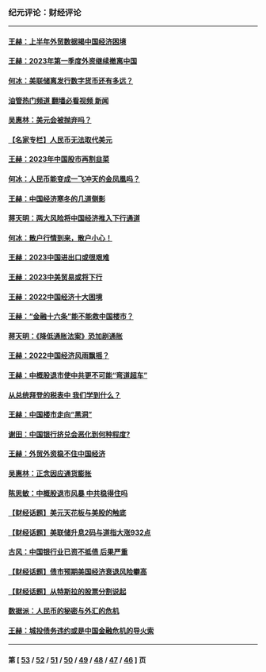 ### 纪元评论：财经评论
---
#### [王赫：上半年外贸数据揭中国经济困境](../../pages/nsc1026/n14034198.md?07240330) 
#### [王赫：2023年第一季度外资继续撤离中国](../../pages/nsc1026/n13988870.md?07240330) 
#### [何冰：美联储离发行数字货币还有多远？](../../pages/nsc1026/n13986109.md?07240330) 
#### [油管热门频道 翻墙必看视频 新闻](ok?07240330)
#### [吴惠林：美元会被抛弃吗？](../../pages/nsc1026/n13984087.md?07240330) 
#### [【名家专栏】人民币无法取代美元](../../pages/nsc1026/n13974270.md?07240330) 
#### [王赫：2023年中国股市再割韭菜](../../pages/nsc1026/n13965334.md?07240330) 
#### [何冰：人民币能变成一飞冲天的金凤凰吗？](../../pages/nsc1026/n13964999.md?07240330) 
#### [王赫：中国经济寒冬的几道侧影](../../pages/nsc1026/n13932953.md?07240330) 
#### [蒋天明：两大风险将中国经济推入下行通道](../../pages/nsc1026/n13929820.md?07240330) 
#### [何冰：散户行情到来，散户小心！](../../pages/nsc1026/n13928308.md?07240330) 
#### [王赫：2023中国进出口或很艰难](../../pages/nsc1026/n13911515.md?07240330) 
#### [王赫：2023中美贸易或将下行](../../pages/nsc1026/n13899005.md?07240330) 
#### [王赫：2022中国经济十大困境](../../pages/nsc1026/n13883766.md?07240330) 
#### [王赫：“金融十六条”能不能救中国楼市？](../../pages/nsc1026/n13868431.md?07240330) 
#### [蒋天明：《降低通胀法案》恐加剧通胀](../../pages/nsc1026/n13806996.md?07240330) 
#### [王赫：2022中国经济风雨飘摇？](../../pages/nsc1026/n13803207.md?07240330) 
#### [王赫：中概股退市使中共更不可能“弯道超车”](../../pages/nsc1026/n13802858.md?07240330) 
#### [从总统拜登的税表中 我们学到什么？](../../pages/nsc1026/n13773081.md?07240330) 
#### [王赫：中国楼市走向“黑洞”](../../pages/nsc1026/n13770647.md?07240330) 
#### [谢田：中国银行挤兑会恶化到何种程度?](../../pages/nsc1026/n13766965.md?07240330) 
#### [王赫：外贸外资稳不住中国经济](../../pages/nsc1026/n13753933.md?07240330) 
#### [吴惠林：正念因应通货膨胀](../../pages/nsc1026/n13750350.md?07240330) 
#### [陈思敏：中概股退市风暴 中共稳得住吗](../../pages/nsc1026/n13738978.md?07240330) 
#### [【财经话题】美元天花板与美股的触底](../../pages/nsc1026/n13736495.md?07240330) 
#### [【财经话题】美联储升息2码与道指大涨932点](../../pages/nsc1026/n13727377.md?07240330) 
#### [古风：中国银行业已资不抵债 后果严重](../../pages/nsc1026/n13726111.md?07240330) 
#### [【财经话题】债市预期美国经济衰退风险攀高](../../pages/nsc1026/n13698043.md?07240330) 
#### [【财经话题】从特斯拉的股票分割说起](../../pages/nsc1026/n13679733.md?07240330) 
#### [数据派：人民币的秘密与外汇的危机](../../pages/nsc1026/n13667092.md?07240330) 
#### [王赫：城投债务违约或是中国金融危机的导火索](../../pages/nsc1026/n13665322.md?07240330) 

---
#### 第 [ [53](./53.md?07240330) / [52](./52.md?07240330) / [51](./51.md?07240330) / [50](./50.md?07240330) / [49](./49.md?07240330) / [48](./48.md?07240330) / [47](./47.md?07240330) / [46](./46.md?07240330) ] 页

